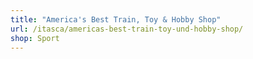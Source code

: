 ```yaml
---
title: "America's Best Train, Toy & Hobby Shop"
url: /itasca/americas-best-train-toy-und-hobby-shop/
shop: Sport
---
```

